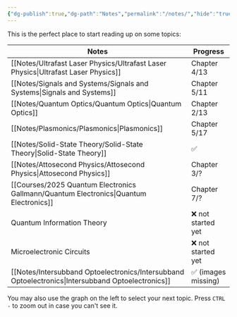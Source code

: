 ```yaml
---
{"dg-publish":true,"dg-path":"Notes","permalink":"/notes/","hide":"true","dgShowBacklinks":"false","dgShowLocalGraph":true,"updated":"2025-04-09T15:57:24.000+02:00"}
---
```


This is the perfect place to start reading up on some topics:

| Notes                                                                                             | Progress           |
| ------------------------------------------------------------------------------------------------- | ------------------ |
| [[Notes/Ultrafast Laser Physics/Ultrafast Laser Physics\|Ultrafast Laser Physics]]                | Chapter 4/13       |
| [[Notes/Signals and Systems/Signals and Systems\|Signals and Systems]]                            | Chapter 5/11       |
| [[Notes/Quantum Optics/Quantum Optics\|Quantum Optics]]                                           | Chapter 2/13       |
| [[Notes/Plasmonics/Plasmonics\|Plasmonics]]                                                       | Chapter 5/17       |
| [[Notes/Solid-State Theory/Solid-State Theory\|Solid-State Theory]]                               | ✅                  |
| [[Notes/Attosecond Physics/Attosecond Physics\|Attosecond Physics]]                               | Chapter 3/?        |
| [[Courses/2025 Quantum Electronics Gallmann/Quantum Electronics\|Quantum Electronics]]            | Chapter 7/?        |
| Quantum Information Theory                                                                        | ❌ not started yet  |
| Microelectronic Circuits                                                                          | ❌ not started yet  |
| [[Notes/Intersubband Optoelectronics/Intersubband Optoelectronics\|Intersubband Optoelectronics]] | ✅ (images missing) |

You may also use the graph on the left to select your next topic. Press `CTRL -` to zoom out in case you can't see it.